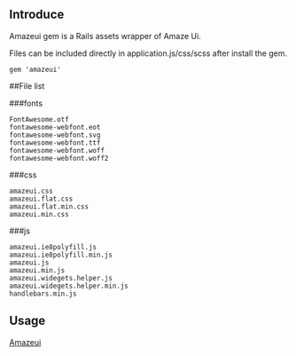 ## Introduce

Amazeui gem is a Rails assets wrapper of Amaze Ui.

Files can be included directly in application.js/css/scss after install the gem.


```
gem 'amazeui'
```

##File list

###fonts

```
FontAwesome.otf
fontawesome-webfont.eot
fontawesome-webfont.svg
fontawesome-webfont.ttf
fontawesome-webfont.woff
fontawesome-webfont.woff2
```

###css

```
amazeui.css
amazeui.flat.css
amazeui.flat.min.css
amazeui.min.css
```

###js
```
amazeui.ie8polyfill.js
amazeui.ie8polyfill.min.js
amazeui.js
amazeui.min.js
amazeui.widegets.helper.js
amazeui.widegets.helper.min.js
handlebars.min.js
```

## Usage

[Amazeui](http://amazeui.org/)